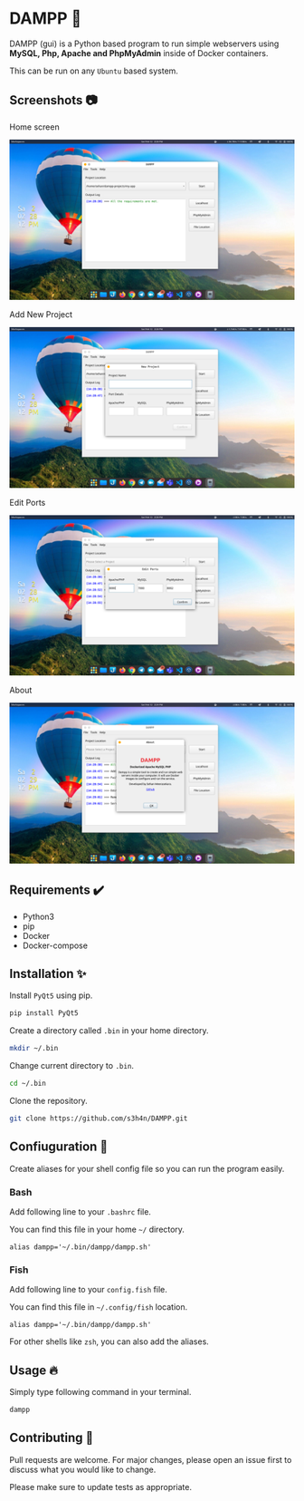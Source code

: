 # DAMPP 🚢

DAMPP (gui) is a Python based program to run simple webservers using **MySQL, Php, Apache and PhpMyAdmin** inside of Docker containers. 

This can be run on any `Ubuntu` based system. 

## Screenshots 📷

Home screen

<img src="dampp/resources/screenshots/Screenshot from 2022-02-12 14-28-43.png"/>

Add New Project

<img src="dampp/resources/screenshots/Screenshot from 2022-02-12 14-28-51.png"/>

Edit Ports

<img src="dampp/resources/screenshots/Screenshot from 2022-02-12 14-28-57.png"/>

About

<img src="dampp/resources/screenshots/Screenshot from 2022-02-12 14-29-07.png"/>


## Requirements ✔️

- Python3
- pip
- Docker
- Docker-compose

## Installation ✨

Install `PyQt5` using pip.

```python
pip install PyQt5
```

Create a directory called `.bin` in your home directory.

```bash
mkdir ~/.bin
```

Change current directory to `.bin`.

```bash
cd ~/.bin
```

Clone the repository.

```bash
git clone https://github.com/s3h4n/DAMPP.git
```

## Confiuguration 🔧

Create aliases for your shell config file so you can run the program easily.

### Bash

Add following line to your `.bashrc` file. 

You can find this file in your home `~/` directory.

```
alias dampp='~/.bin/dampp/dampp.sh'
```

### Fish

Add following line to your `config.fish` file. 

You can find this file in `~/.config/fish` location.

```
alias dampp='~/.bin/dampp/dampp.sh'
```

For other shells like `zsh`, you can also add the aliases.

## Usage 🔥

Simply type following command in your terminal.

```bash
dampp
```
## Contributing 🤝

Pull requests are welcome. For major changes, please open an issue first to discuss what you would like to change.

Please make sure to update tests as appropriate.


